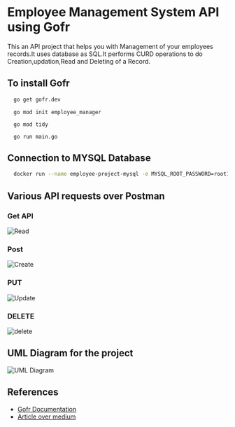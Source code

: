 
# Employee Management System API using Gofr

This an API project that helps you with Management of your employees records.It uses database as SQL.It performs CURD operations to do Creation,updation,Read and Deleting of a Record.


## To install Gofr


```bash
  go get gofr.dev
```
      go mod init employee_manager

      go mod tidy

      go run main.go

## Connection to MYSQL Database

```bash
  docker run --name employee-project-mysql -e MYSQL_ROOT_PASSWORD=root123 -e MYSQL_DATABASE=employee_db -p 3306:3306 -d mysql:8.0.30
```
    
    
## Various API requests over Postman

### Get API

![Read](https://github.com/saksham5701/gofr-mini-project-zopsmart/assets/95173447/69695020-b767-4cd5-9057-1410f9ebaf4a)

### Post
![Create](https://github.com/saksham5701/gofr-mini-project-zopsmart/assets/95173447/ea3da51a-2a81-47f8-9fd9-ef8e5d9a05f9)
### PUT
![Update](https://github.com/saksham5701/gofr-mini-project-zopsmart/assets/95173447/d2b4e0d0-2cdf-4e00-ac33-dd0cde6f4c0d)
### DELETE
![delete](https://github.com/saksham5701/gofr-mini-project-zopsmart/assets/95173447/0f29c45b-a2fa-41b7-a970-9949d59cad8a)

## UML Diagram for the project
![UML Diagram](https://github.com/saksham5701/gofr-mini-project-zopsmart/assets/95173447/6b576a4e-a7ab-4621-8448-d35ad2b21869)

 ## References
 - [Gofr Documentation ](https://gofr.dev/)
 - [Article over medium](https://medium.com/@mundhraumang.02/sample-rest-api-using-go-gorm-and-gofr-0ea41eaa6c62#:~:text=In%20the%20journey%20to%20create,server%20to%20handle%20incoming%20requests.&text=GoFr%20excels%20in%20simplifying%20the%20process%20of%20setting%20up%20a%20web%20server.) 


